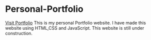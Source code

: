 # Personal-Portfolio

[Visit Portfolio](https://nikhil-hk.github.io/Personal-Portfolio/)
This is my personal Portfolio website.
I have made this website using HTML,CSS and JavaScript.
This website is still under construction.
